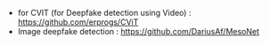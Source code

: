 - for CVIT (for Deepfake detection using Video) : https://github.com/erprogs/CViT
- Image deepfake detection : https://github.com/DariusAf/MesoNet
